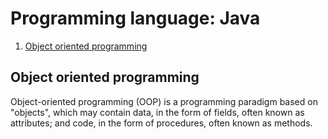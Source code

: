 # Programming language: Java

1. [Object oriented programming](#object-oriented-programming)

## Object oriented programming
Object-oriented programming (OOP) is a programming paradigm based on "objects", which may contain data, in the form of fields, often known as attributes; and code, in the form of procedures, often known as methods.
